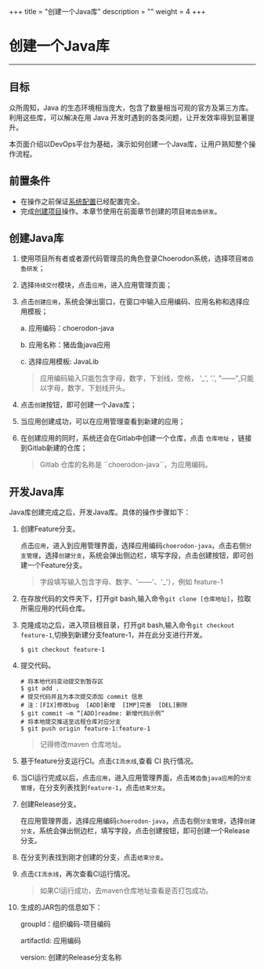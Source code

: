 ﻿+++
title = "创建一个Java库"
description = ""
weight = 4
+++

# 创建一个Java库
---

## 目标

众所周知，Java 的生态环境相当庞大，包含了数量相当可观的官方及第三方库。利用这些库，可以解决在用 Java 开发时遇到的各类问题，让开发效率得到显著提升。

本页面介绍以DevOps平台为基础，演示如何创建一个Java库，让用户熟知整个操作流程。


## 前置条件

- 在操作之前保证[系统配置](../../user-guide/system-configuration)已经配置完全。
- 完成[创建项目](../project)操作。本章节使用在前面章节创建的项目`猪齿鱼研发`。

<h2 id="1">创建Java库</h2>

1. 使用项目所有者或者源代码管理员的角色登录Choerodon系统，选择项目`猪齿鱼研发`；
2. 选择`持续交付`模块，点击`应用`，进入应用管理页面；
3. 点击``创建应用``，系统会弹出窗口，在窗口中输入应用编码、应用名称和选择应用模板；

    a. 应用编码：choerodon-java

    b. 应用名称：猪齿鱼java应用

    c. 选择应用模板: JavaLib

    <blockquote class="warning">
    应用编码输入只能包含字母，数字，下划线，空格， '_', '.', "——",只能以字母，数字，下划线开头。
    </blockquote>

4. 点击`创建`按钮，即可创建一个Java库；

5. 当应用创建成功，可以在应用管理查看到新建的应用；

6. 在创建应用的同时，系统还会在Gitlab中创建一个仓库，点击 ``仓库地址`` ，链接到Gitlab新建的仓库；
    
    <blockquote class="note">
        Gitlab 仓库的名称是 ``choerodon-java``，为应用编码。
    </blockquote>


<h2 id="2">开发Java库</h2>

Java库创建完成之后，开发Java库。具体的操作步骤如下：

1. 创建Feature分支。

    点击`应用`，进入到应用管理界面，选择应用编码`choerodon-java`，点击右侧`分支管理`，选择`创建分支`，系统会弹出侧边栏，填写字段，点击创建按钮，即可创建一个Feature分支。
    
    <blockquote class="warning">
    字段填写输入包含字母、数字、'——'、'_'），例如 feature-1
    </blockquote>

2. 在存放代码的文件夹下，打开git bash,输入命令`git clone [仓库地址]`，拉取所需应用的代码仓库。

3. 克隆成功之后，进入项目根目录，打开git bash,输入命令`git checkout feature-1`,切换到新建分支feature-1，并在此分支进行开发。
   
    ```shell
    $ git checkout feature-1
    ```
4. 提交代码。    

    ```shell
    # 将本地代码变动提交到暂存区
    $ git add .
    # 提交代码并且为本次提交添加 commit 信息
    # 注：[FIX]修改bug  [ADD]新增  [IMP]完善  [DEL]删除
    $ git commit –m “[ADD]readme: 新增代码示例”
    # 将本地提交推送至远程仓库对应分支
    $ git push origin feature-1:feature-1
    ```
   <blockquote class="note">
        记得修改maven 仓库地址。
    </blockquote>
   
5. 基于feature分支运行CI。点击`CI流水线`,查看 CI 执行情况。

6. 当CI运行完成以后，点击`应用`，进入应用管理界面，点击`猪齿鱼java应用`的`分支管理`，在分支列表找到`feature-1`，点击`结束分支`。

7. 创建Release分支。
   
    在应用管理界面，选择应用编码`choerodon-java`，点击右侧`分支管理`，选择`创建分支`，系统会弹出侧边栏，填写字段，点击创建按钮，即可创建一个Release分支。

8. 在分支列表找到刚才创建的分支，点击`结束分支`。

9. 点击`CI流水线`，再次查看CI运行情况。
    
    <blockquote class="note">
        如果CI运行成功，去maven仓库地址查看是否打包成功。
    </blockquote>

10. 生成的JAR包的信息如下：
    
    groupId：组织编码-项目编码
   
    artifactId: 应用编码
   
    version: 创建的Release分支名称

